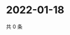 # 2022-01-18

共 0 条

<!-- BEGIN WEIBO -->
<!-- 最后更新时间 Tue Jan 18 2022 14:00:44 GMT+0800 (China Standard Time) -->

<!-- END WEIBO -->
